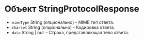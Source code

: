 # Объект StringProtocolResponse

* `mimeType` String (опционально) - MIME тип ответа.
* `charset` String (опционально) - Кодировка ответа.
* `data` String | null - Строка, представляющая тело ответа.
